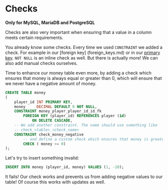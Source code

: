# Checks

**Only for MySQL, MariaDB and PostgreSQL**

Checks are also very important when ensuring that a value in a column meets certain requirements.

You already know some checks. Every time we used `CONSTRAINT` we added a check. For example in our [foreign key]
(foreign_keys.md) or in our [primary key](primary_keys.md). `NOT NULL` is an inline check as well. But there is
actually more! We can also add manual checks ourselves.

Time to enhance our money table even more, by adding a check which ensures that money is always equal or greater than
0, which will ensure that we never have a negative amount of money.

```sql
CREATE TABLE money
(
    player_id INT PRIMARY KEY,
    money     DECIMAL DEFAULT 0 NOT NULL,
    CONSTRAINT money_player_player_id_id_fk
        FOREIGN KEY (player_id) REFERENCES player (id)
            ON DELETE CASCADE,
    -- We add another constraint. The name should use something like
    -- check_<table>_<check_name>
    CONSTRAINT check_money_negative
        -- and define a custom check which ensures that money is greater or equal to 0
        CHECK ( money >= 0)
);
```

Let's try to insert something invalid:

```sql
INSERT INTO money (player_id, money) VALUES (1, -10);
```

It fails! Our check works and prevents us from adding negative values to our table! Of course this works with 
updates as well.
